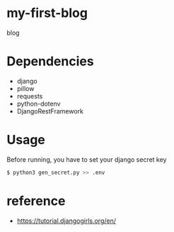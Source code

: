 # my-first-blog
blog
# Dependencies
- django
- pillow
- requests
- python-dotenv
- DjangoRestFramework
# Usage

Before running, you have to set your django secret key
```bash
$ python3 gen_secret.py >> .env
```
# reference
- https://tutorial.djangogirls.org/en/